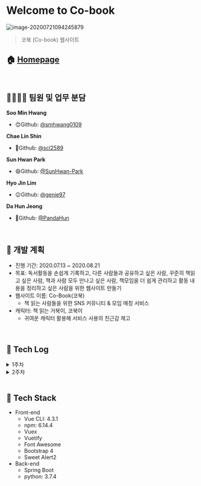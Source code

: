 # Welcome to Co-book

![image-20200721094245879](images/README/image-20200721094245879.png)

> 코북 (Co-book) 웹사이트 

## 🏠 [Homepage]()

<br>

## 👨‍👨‍👧‍👦 팀원 및 업무 분담

**Soo Min Hwang**

- 😊Github: [@smhwang0109](https://github.com/smhwang0109)

**Chae Lin Shin**

- 🍒Github: [@scl2589](https://github.com/scl2589)

**Sun Hwan Park**

- 😄Github: [@SunHwan-Park](https://github.com/SunHwan-Park)

**Hyo Jin Lim**

- 😉Github: [@genie97](https://github.com/genie97)

**Da Hun Jeong**

- 🐼Github: [@PandaHun](https://github.com/PandaHun)

<br>

## 📆 개발 계획

- 진행 기간: 2020.07.13 ~ 2020.08.21
- 목표: 독서활동을 손쉽게 기록하고, 다른 사람들과 공유하고 싶은 사람, 꾸준히 책읽고 싶은 사람, 책과 사람 모두 만나고 싶은 사람, 책모임을 더 쉽게 관리하고 활동 내용을 정리하고 싶은 사람을 위한 웹사이트 만들기
- 웹사이트 이름: Co-Book(코북)
  - 책 읽는 사람들을 위한 SNS 커뮤니티 & 모임 매칭 서비스
- 캐릭터: 책 읽는 거북이, 코북이
  - 귀여운 캐릭터 활용해 서비스 사용의 친근감 제고

<br>

## 📒 Tech Log

<details>
    <summary>1주차</summary>
    <ul>
        <a href="./document/Dev_log/20200710_회의록.md"><li>7/10 - 기획 (모씨 및 어라운드/ 페르소나 설정)</li></a>
    <a href="./document/Dev_log/20200713_회의록.md"><li>7/13 - 기획 (아이돌 - 스토리라인/ 아이돌 왕국)</li></a>
    <a href="./document/Dev_log/20200714_회의록.md"><li>7/14 - 기획 (아이돌- 아이디어 스크럼/ 저작권 관련 & 책모임)</li></a>
    <a href="./document/Dev_log/20200715_회의록.md"><li>7/15 - 개인과제 진행</li></a>
    <a href="./document/Dev_log/20200716_회의록.md"><li>7/16 - 기획(책모임-아이디어 회의/ 프로젝트 방향성/ 와이어프레임)</li></a>
    <a href="./document/Dev_log/20200717_회의록.md"><li>7/17 - 기획 (서비스 이름), Convention 정하기</li></a>
    </ul>
</details>

<details>
    <summary>2주차</summary>
    <ul>
        <li><a href="../document/Dev_log/20200720_회의록.md">7/20 - 기획 (발표 준비) + ERD + 개발 환경 세팅</a></li>
        <li><a href="../document/Dev_log/20200721_회의록.md">7/21 - ERD + OAuth/Book API 관련 discussion</a></li>
    </ul>
</details>

<br>

## 🔧 Tech Stack

- Front-end
  - Vue CLI: 4.3.1
  - npm: 6.14.4
  - Vuex
  - Vuetify
  - Font Awesome
  - Bootstrap 4
  - Sweet Alert2
- Back-end
  - Spring Boot
  - python: 3.7.4